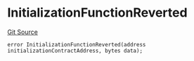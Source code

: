 # InitializationFunctionReverted
[Git Source](https://github.com/thrackle-io/rules-engine/blob/6d65728d4e93813016499a87fe04f8385b777100/src/client/token/handler/diamond/HandlerDiamondLib.sol)


```solidity
error InitializationFunctionReverted(address initializationContractAddress, bytes data);
```

